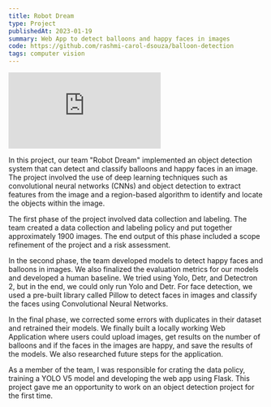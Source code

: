 ```yaml
---
title: Robot Dream
type: Project
publishedAt: 2023-01-19
summary: Web App to detect balloons and happy faces in images
code: https://github.com/rashmi-carol-dsouza/balloon-detection
tags: computer vision
---
```

<iframe class="video" src="https://www.youtube.com/embed/R5XeVGh6ZoI" title="Robot Dream Web App" frameborder="0" allow="accelerometer; autoplay; clipboard-write; encrypted-media; gyroscope; picture-in-picture; web-share" allowfullscreen></iframe>

In this project, our team "Robot Dream" implemented an object detection system that can detect and classify balloons and happy faces in an image. The project involved the use of deep learning techniques such as convolutional neural networks (CNNs) and object detection to extract features from the image and a region-based algorithm to identify and locate the objects within the image.

The first phase of the project involved data collection and labeling. The team created a data collection and labeling policy and put together approximately 1900 images. The end output of this phase included a scope refinement of the project and a risk assessment.

In the second phase, the team developed models to detect happy faces and balloons in images. We also finalized the evaluation metrics for our models and developed a human baseline. We tried using Yolo, Detr, and Detectron 2, but in the end, we could only run Yolo and Detr. For face detection, we used a pre-built library called Pillow to detect faces in images and classify the faces using Convolutional Neural Networks.

In the final phase, we corrected some errors with duplicates in their dataset and retrained their models. We finally built a locally working Web Application where users could upload images, get results on the number of balloons and if the faces in the images are happy, and save the results of the models. We also researched future steps for the application.

As a member of the team, I was responsible for crating the data policy, training a YOLO V5 model and developing the web app using Flask. This project gave me an opportunity to work on an object detection project for the first time.